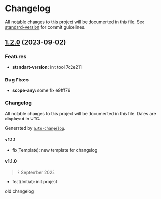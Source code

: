 # Changelog

All notable changes to this project will be documented in this file. See [standard-version](https://github.com/conventional-changelog/standard-version) for commit guidelines.

## [1.2.0](///compare/v1.1.1...v1.2.0) (2023-09-02)


### Features

* **standart-version:** init tool 7c2e211


### Bug Fixes

* **scope-any:** some fix e9fff76

### Changelog

All notable changes to this project will be documented in this file. Dates are displayed in UTC.

Generated by [`auto-changelog`](https://github.com/CookPete/auto-changelog).

#### v1.1.1

- fix(Template): new template for changelog

#### v1.1.0

> 2 September 2023

- feat(Initial): init project

<!-- auto-changelog-above -->

old changelog
